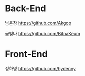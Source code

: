 
# Back-End
남윤창 https://github.com/Akgop

금빛나 https://github.com/BitnaKeum

# Front-End
정하영 https://github.com/hydenny
